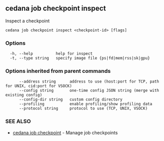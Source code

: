 ## cedana job checkpoint inspect

Inspect a checkpoint

```
cedana job checkpoint inspect <checkpoint-id> [flags]
```

### Options

```
  -h, --help          help for inspect
  -t, --type string   specify image file {ps|fd|mem|rss|sk|gpu}
```

### Options inherited from parent commands

```
      --address string      address to use (host:port for TCP, path for UNIX, cid:port for VSOCK)
      --config string       one-time config JSON string (merge with existing config)
      --config-dir string   custom config directory
      --profiling           enable profiling/show profiling data
      --protocol string     protocol to use (TCP, UNIX, VSOCK)
```

### SEE ALSO

* [cedana job checkpoint](cedana_job_checkpoint.md)	 - Manage job checkpoints

